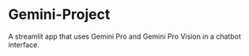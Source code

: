 # Gemini-Project
A streamlit app that uses Gemini Pro and Gemini Pro Vision in a chatbot interface.
